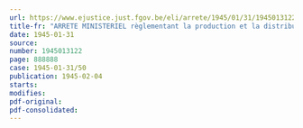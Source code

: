 ```yaml
---
url: https://www.ejustice.just.fgov.be/eli/arrete/1945/01/31/1945013122/justel
title-fr: "ARRETE MINISTERIEL règlementant la production et la distribution des matières textiles"
date: 1945-01-31
source:
number: 1945013122
page: 888888
case: 1945-01-31/50
publication: 1945-02-04
starts:
modifies:
pdf-original:
pdf-consolidated:
---
```


